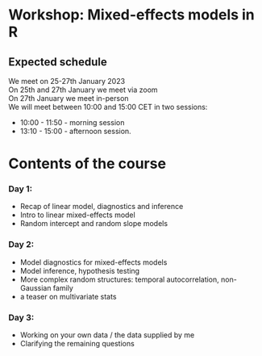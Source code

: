 # Workshop: Mixed-effects models in R

## Expected schedule

We meet on 25-27th January 2023    
On 25th and 27th January we meet via zoom     
On 27th January we meet in-person     
We will meet between 10:00 and 15:00 CET in two sessions:
- 10:00 - 11:50 - morning session    
- 13:10 - 15:00 - afternoon session. 

# Contents of the course
### Day 1:    
- Recap of linear model, diagnostics and inference    
- Intro to linear mixed-effects model     
- Random intercept and random slope models     

### Day 2:
- Model diagnostics for mixed-effects models    
- Model inference, hypothesis testing     
- More complex random structures: temporal autocorrelation, non-Gaussian family     
- a teaser on multivariate stats      

### Day 3:    
- Working on your own data / the data supplied by me      
- Clarifying the remaining questions      


